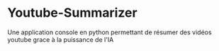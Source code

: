 # Youtube-Summarizer
Une application console en python permettant de résumer des vidéos youtube grace à la puissance de l'IA
